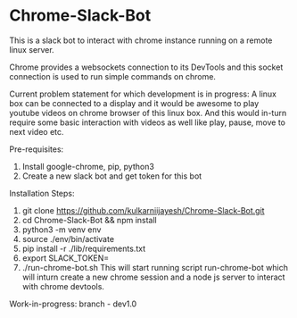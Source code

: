 # Chrome-Slack-Bot
This is a slack bot to interact with chrome instance running on a remote linux server.

Chrome provides a websockets connection to its DevTools and this socket connection is used to 
run simple commands on chrome.

Current problem statement for which development is in progress:
A linux box can be connected to a display and it would be awesome to play youtube videos on chrome browser of this linux box. And this would in-turn require some basic interaction with videos as well like play, pause, move to next video etc.

Pre-requisites:
1. Install google-chrome, pip, python3
2. Create a new slack bot and get token for this bot

Installation Steps:
1. git clone https://github.com/kulkarniijayesh/Chrome-Slack-Bot.git
2. cd Chrome-Slack-Bot && npm install
3. python3 -m venv env 
4. source ./env/bin/activate
5. pip install -r ./lib/requirements.txt
6. export SLACK_TOKEN=<add your slack bot token here>
7. ./run-chrome-bot.sh
This will start running script run-chrome-bot which will inturn create a new chrome session and a node js server to interact with chrome devtools.

Work-in-progress: branch - dev1.0
